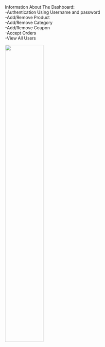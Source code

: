 Information About The Dashboard:   
-Authentication Using Username and password              
-Add/Remove Product             
-Add/Remove Category            
-Add/Remove Coupon              
-Accept Orders                
-View All Users    

[<img src="https://img.freepik.com/free-vector/modern-style-video-player-template-design_1017-39478.jpg?w=740&t=st=1705835359~exp=1705835959~hmac=45acab67639fbf03cf0f0f5bae207eb96430ce4bc0f52e89bb79f77a3de28059" width="50%">](https://drive.google.com/file/d/1lhwbh9Fe1_3AY5RhsrvEZBejpIIrad2J/view?usp=sharing "Video Ecommerce Dashboard")
